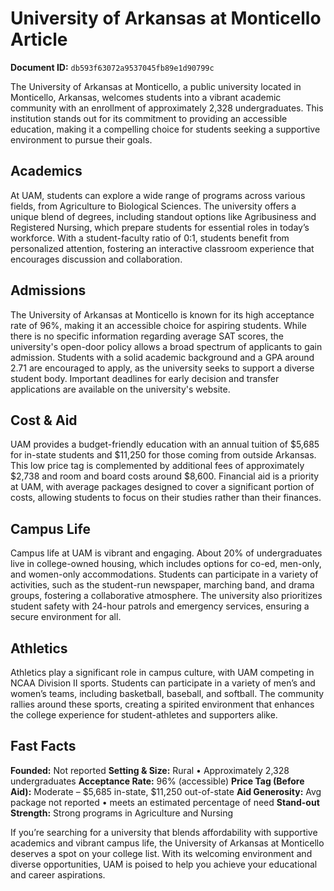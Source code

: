 # University of Arkansas at Monticello Article

**Document ID:** `db593f63072a9537045fb89e1d90799c`

The University of Arkansas at Monticello, a public university located in Monticello, Arkansas, welcomes students into a vibrant academic community with an enrollment of approximately 2,328 undergraduates. This institution stands out for its commitment to providing an accessible education, making it a compelling choice for students seeking a supportive environment to pursue their goals.

## Academics
At UAM, students can explore a wide range of programs across various fields, from Agriculture to Biological Sciences. The university offers a unique blend of degrees, including standout options like Agribusiness and Registered Nursing, which prepare students for essential roles in today’s workforce. With a student-faculty ratio of 0:1, students benefit from personalized attention, fostering an interactive classroom experience that encourages discussion and collaboration.

## Admissions
The University of Arkansas at Monticello is known for its high acceptance rate of 96%, making it an accessible choice for aspiring students. While there is no specific information regarding average SAT scores, the university's open-door policy allows a broad spectrum of applicants to gain admission. Students with a solid academic background and a GPA around 2.71 are encouraged to apply, as the university seeks to support a diverse student body. Important deadlines for early decision and transfer applications are available on the university's website.

## Cost & Aid
UAM provides a budget-friendly education with an annual tuition of $5,685 for in-state students and $11,250 for those coming from outside Arkansas. This low price tag is complemented by additional fees of approximately $2,738 and room and board costs around $8,600. Financial aid is a priority at UAM, with average packages designed to cover a significant portion of costs, allowing students to focus on their studies rather than their finances.

## Campus Life
Campus life at UAM is vibrant and engaging. About 20% of undergraduates live in college-owned housing, which includes options for co-ed, men-only, and women-only accommodations. Students can participate in a variety of activities, such as the student-run newspaper, marching band, and drama groups, fostering a collaborative atmosphere. The university also prioritizes student safety with 24-hour patrols and emergency services, ensuring a secure environment for all.

## Athletics
Athletics play a significant role in campus culture, with UAM competing in NCAA Division II sports. Students can participate in a variety of men’s and women’s teams, including basketball, baseball, and softball. The community rallies around these sports, creating a spirited environment that enhances the college experience for student-athletes and supporters alike.

## Fast Facts
**Founded:** Not reported
**Setting & Size:** Rural • Approximately 2,328 undergraduates
**Acceptance Rate:** 96% (accessible)
**Price Tag (Before Aid):** Moderate – $5,685 in-state, $11,250 out-of-state
**Aid Generosity:** Avg package not reported • meets an estimated percentage of need
**Stand-out Strength:** Strong programs in Agriculture and Nursing

If you’re searching for a university that blends affordability with supportive academics and vibrant campus life, the University of Arkansas at Monticello deserves a spot on your college list. With its welcoming environment and diverse opportunities, UAM is poised to help you achieve your educational and career aspirations.

